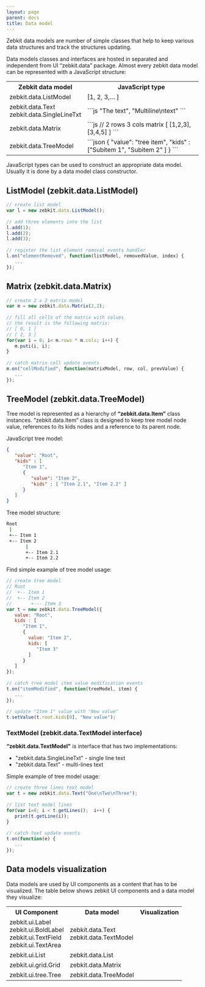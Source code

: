 ```yaml
---
layout: page
parent: docs
title: Data model 
---
```


Zebkit data models are number of simple classes that help to keep various data structures and track the structures updating. 

Data models classes and interfaces are hosted in separated and independent from UI “zebkit.data” package. Almost every zebkit data model can be represented with a JavaScript structure:

<table class="info">
<tr><th>
Zebkit data model
</th><th>
JavaScript type
</th></tr>

<tr><td>
zebkit.data.ListModel
</td><td markdown="1">
[1, 2, 3,…  ]
</td></tr>

<tr><td>
zebkit.data.Text<br/> 
zebkit.data.SingleLineTxt 
</td><td>
```js
"The text", "Multiline\ntext"
```
</td></tr>

<tr><td>
zebkit.data.Matrix
</td><td markdown="1">
```js
// 2 rows 3 cols matrix
[ 
  [1,2,3],
  [3,4,5]
]
```    
</td></tr>

<tr><td>
zebkit.data.TreeModel
</td><td markdown="1">
```json
{
  "value": "tree item",
  "kids" : ["Subitem 1", "Subitem 2" ]
}
```
</td></tr>
</table>

JavaScript types can be used to construct an appropriate data model. Usually it is done by a data model class constructor.


##  ListModel (zebkit.data.ListModel)

```js
// create list model
var l = new zebkit.data.ListModel();
 
// add three elements into the list
l.add(1);
l.add(2);
l.add(3);
 
// register the list element removal events handler
l.on("elementRemoved", function(listModel, removedValue, index) {
   ...
});
```


## Matrix (zebkit.data.Matrix)

```js
// create 2 x 2 matrix model
var m = new zebkit.data.Matrix(2,2);
 
// fill all cells of the matrix with values
// the result is the following matrix:
// [ 0, 1 ]
// [ 2, 3 ]
for(var i = 0; i< m.rows * m.cols; i++) {
   m.puti(i, i);
}
 
// catch matrix cell update events
m.on("cellModified", function(matrixModel, row, col, prevValue) {
   ...
});
```


## TreeModel (zebkit.data.TreeModel)

Tree model is represented as a hierarchy of __“zebkit.data.Item”__ class instances. “zebkit.data.Item” class is designed to keep tree model node value, references to its kids nodes and a reference to its parent node. 

JavaScript tree model:

```json
{
   "value": "Root",
   "kids" : [
      "Item 1",
      {
         "value": "Item 2",
         "kids" : [ "Item 2.1", "Item 2.2" ]
      }
   ]
}
```

Tree model structure:

```bash
Root
 |
 +-- Item 1
 +-- Item 2
       |
       +-- Item 2.1
       +-- Item 2.2
```

Find simple example of tree model usage:

```js
// create tree model
// Root
//  +-- Item 1
//  +-- Item 2
//       +--- Item 3
var t = new zebkit.data.TreeModel({
   value: "Root",
   kids : [
      "Item 1",
      {
        value: "Item 2",
        kids: [
           "Item 3"
        ]
      }
   ]
});
 
// catch tree model item value modification events
t.on("itemModified", function(treeModel, item) {
   ...
});
 
// update "Item 1" value with "New value"
t.setValue(t.root.kids[0], "New value");
```



### TextModel (zebkit.data.TextModel interface)

__“zebkit.data.TextModel"__ is interface that has two implementations:

   * "zebkit.data.SingleLineTxt" - single line text
   * "zebkit.data.Text" - multi-lines text
   
Simple example of tree model usage:

```js
// create three lines text model
var t = new zebkit.data.Text("One\nTwo\nThree");
 
// list text model lines
for(var i=0; i < t.getLines();  i++) {
   print(t.getLine(i));
}
 
// catch text update events
t.on(function(e) {
   ...
});
```


## Data models visualization

Data models are used by UI components as a content that has to be visualized. The table below shows zebkit UI components and a data model they visualize:

<table class="info">
<tr><th>
UI Component  
</th><th>
Data model
</th><th>
Visualization
</th></tr>

<tr><td>
zebkit.ui.Label<br/>
zebkit.ui.BoldLabel<br/>
zebkit.ui.TextField<br/>
zebkit.ui.TextArea<br/>
</td><td>
zebkit.data.Text<br/>
zebkit.data.TextModel
</td><td align="center">
<canvas id="textxModel"></canvas>
</td></tr>

<tr><td>
zebkit.ui.List
</td><td>
zebkit.data.List
</td><td align="center">
<canvas id="listModel"></canvas>
</td></tr>

<tr><td>
zebkit.ui.grid.Grid
</td><td>
zebkit.data.Matrix
</td><td align="center">
<canvas id="matrixModel"></canvas>
</td></tr>

<tr><td>
zebkit.ui.tree.Tree
</td><td>
zebkit.data.TreeModel
</td><td align="center" valign="center">
<canvas id="treeModel"></canvas>
</td></tr>

</table>
    

<script type="text/javascript">
    zebkit.resources("public/images/bmw_small.png",
                     "public/images/honda_small.png",
                     "public/images/saab_small.png",
        function(bmw, honda, saab) {
            zebkit.images = {};
            zebkit.images.bmw   = bmw;
            zebkit.images.honda = honda;
            zebkit.images.saab  = saab;
        }
    );
</script>

<script type="text/javascript">
    zebkit.require("data", "ui", "draw", function(data, ui, draw) {
        var l = new ui.Label("Multi-line\ntext\nto show").setFont("200%");

        new ui.zCanvas("textxModel", 200, 150).root.properties({
           layout : new zebkit.layout.BorderLayout(),
           padding: 4,
           background: null,
           kids : [ l ] 
        });
    });
</script>

<script type="text/javascript">
    zebkit.require("data", "ui", "draw", function(data, ui, draw) {
        var l = new ui.CompList([
            new ui.ImageLabel("List item 1", zebkit.images.bmw, 24),
            new ui.ImageLabel("List item 2", zebkit.images.honda, 24),
            new ui.ImageLabel("List item 3", zebkit.images.saab, 24)
        ]);

        l.properties("/*", {
            "font" : "150%"
        });

        new ui.zCanvas("listModel", 200, 150).root.properties({
           layout : new zebkit.layout.BorderLayout(),
           padding: 0,
           background: null,
           kids : [ l ] 
        });
    });
</script>

<script type="text/javascript">
    zebkit.require("data", "ui", "ui.tree", function(data, ui, tree) {
        var t = new zebkit.ui.tree.Tree({
            value: "Item 1",
            kids: [
                "Item 2",
                {
                    value: "Item 3",
                    kids:  [
                        "Item 4",
                        "Item 5"
                    ]
                }
            ]
        }).setFont("150%");

        new ui.zCanvas("treeModel", 200, 150).root.properties({
           layout : new zebkit.layout.BorderLayout(),
           padding: 4,
           kids : { center: t }
        });
    });
</script>

<script type="text/javascript">
    zebkit.require("data", "ui", "ui.grid", function(data, ui, grid) {
        var p = new zebkit.draw.Picture(zebkit.images.bmw,24,24);
        var g = new grid.Grid([
            [p, "Cell 1,2", "Cell 1,3"],
            ["Cell 2,1", p, "Cell 2,3"],
            ["Cell 3,1", "Cell 3,2", p]
        ]);
        g.setUsePsMetric(true);
        g.setCellPadding(8);

        new ui.zCanvas("matrixModel", 220, 150).root.properties({
            layout : new zebkit.layout.FlowLayout("center", "center"),
            padding: 4,
            border: "plain",
            kids : g
        });
    });
</script>




